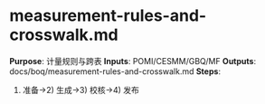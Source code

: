 # measurement-rules-and-crosswalk.md

**Purpose**: 计量规则与跨表
**Inputs**: POMI/CESMM/GBQ/MF
**Outputs**: docs/boq/measurement-rules-and-crosswalk.md
**Steps**:

1. 准备→2) 生成→3) 校核→4) 发布
